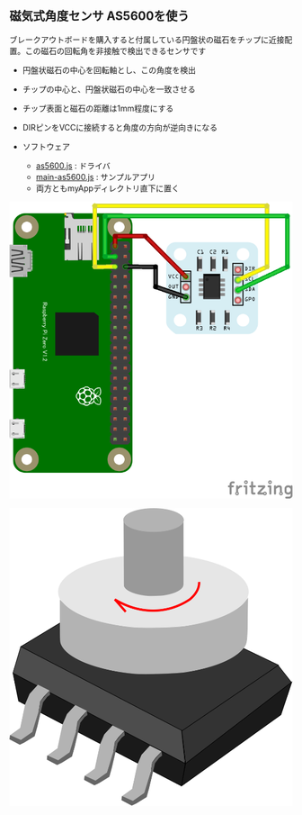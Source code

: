 ## 磁気式角度センサ AS5600を使う

ブレークアウトボードを購入すると付属している円盤状の磁石をチップに近接配置。この磁石の回転角を非接触で検出できるセンサです
* 円盤状磁石の中心を回転軸とし、この角度を検出
* チップの中心と、円盤状磁石の中心を一致させる
* チップ表面と磁石の距離は1mm程度にする
* DIRピンをVCCに接続すると角度の方向が逆向きになる

* ソフトウェア
  * [as5600.js](as5600.js) : ドライバ
  * [main-as5600.js](main-as5600.js) : サンプルアプリ
  * 両方ともmyAppディレクトリ直下に置く

![AS5600.png](AS5600.png)

![AS5600_drawing.svg](AS5600_drawing.svg)
